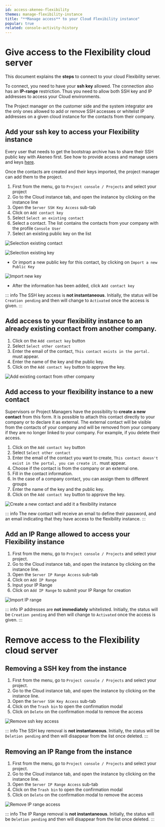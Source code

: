 ```yaml
---
id: access-akeneo-flexibility
themes: manage-flexibility-instance
title: "**Manage access** to your Cloud Flexibility instance"
popular: true
related: console-activity-history
---
```


# Give access to the Flexibility cloud server

This document explains the **steps** to connect to your cloud Flexibility server.

To connect, you need to have your **ssh key** allowed. The connection also has an **IP-range** restriction. Thus you need to allow both SSH key and IP addresses to access your Cloud environments.

The Project manager on the customer side and the system integrator are the only ones allowed to add or remove SSH accesses or whitelist IP addresses on a given cloud instance for the contacts from their company. 
 
## Add your ssh key to access your Flexibility instance

Every user that needs to get the bootstrap archive has to share their SSH public key with Akeneo first. 
See how to provide access and manage users and keys [here](get-akeneo-pim-enterprise-archive.html).

Once the contacts are created and their keys imported, the project manager can add them to the project.

1. First from the menu, go to `Project console / Projects` and select your project
1. Go to the Cloud instance tab, and open the instance by clicking on the instance line
1. Open the `Server SSH Key Access` sub-tab
1. Click on `Add contact key`
1. Select `Select an existing contact`
1. Select a contact. The list contains the contacts from your company with the profile `Console User`
1. Select an existing public key on the list

![Selection existing contact](../img/add_existing_contact_flex.png)

![Selection existing key](../img/add_key_access_flexibility.png)

* Or import a new public key for this contact, by clicking on `Import a new Public Key`

![Import new key](../img/add_new_key_flexibility.png)

* After the information has been added, click `Add contact key` 

::: info
The SSH key access is **not instantaneous**. Initially, the status will be `Creation pending` and then will change to `Activated` once the access is given.
:::

## Add access to your flexibility instance to an already existing contact from another company.

1. Click on the `Add contact key` button
1. Select `Select other contact`
1. Enter the email of the contact, `This contact exists in the portal.` must appear.
1. Enter the name of the key and the public key.
1. Click on the `Add contact key` button to approve the key.

![Add existing contact from other company](../img/add_contact_other_company_flex.png)

## Add access to your flexibility instance to a new contact

Supervisors or Project Managers have the possibility to **create a new contact** from this form. It is possible to attach this contact directly to your company or to declare it as external.
The external contact will be visible from the contacts of your company and will be removed from your company if they are no longer linked to your company. For example, if you delete their access.

1. Click on the `Add contact key` button
1. Select `Select other contact`
1. Enter the email of the contact you want to create, `This contact doesn't exist in the portal, you can create it.` must appear.
1. Choose if the contact is from the company or an external one.
1. Fill in the contact information.
1. In the case of a company contact, you can assign them to different groups
1. Enter the name of the key and the public key.
1. Click on the `Add contact key` button to approve the key.

![Create a new contact and add it a flexibility instance](../img/add_access_flex.gif)

::: info
The new contact will receive an email to define their password, and an email indicating that they have access to the flexibility instance.
:::

## Add an IP Range allowed to access your Flexibility instance

1. First from the menu, go to `Project console / Projects` and select your project.
1. Go to the Cloud instance tab, and open the instance by clicking on the instance line.
1. Open the `Server IP Range Access` sub-tab
1. Click on `Add IP Range`
1. Input your IP Range
1. Click on `Add IP Range` to submit your IP Range for creation

![Import IP range](../img/add_ip_range_flexibility.png)

::: info
IP addresses are **not immediately** whitelisted. Initially, the status will be `Creation pending` and then will change to `Activated` once the access is given.
:::

# Remove access to the Flexibility cloud server

## Removing a SSH key from the instance

1. First from the menu, go to `Project console / Projects` and select your project.
1. Go to the Cloud instance tab, and open the instance by clicking on the instance line.
1. Open the `Server SSH Key Access` sub-tab
1. Click on the `Trash bin` to open the confirmation modal
1. Click on `Delete` on the confirmation modal to remove the access

![Remove ssh key access](../img/remove_cloud_key_access.png)

::: info
The SSH key removal is **not instantaneous**. Initially, the status will be `Deletion pending` and then will disappear from the list once deleted.
:::

## Removing an IP Range from the instance

1. First from the menu, go to `Project console / Projects` and select your project.
2. Go to the Cloud instance tab, and open the instance by clicking on the instance line.
3. Open the `Server IP Range Access` sub-tab
4. Click on the `Trash bin` to open the confirmation modal
5. Click on `Delete` on the confirmation modal to remove the access

![Remove IP range access](../img/remove_ip_range.png)

::: info
The IP Range removal is **not instantaneous**. Initially, the status will be `Deletion pending` and then will disappear from the list once deleted.
:::
